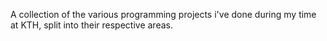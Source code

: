 A collection of the various programming projects i've done during my time at KTH, split into their respective areas.
